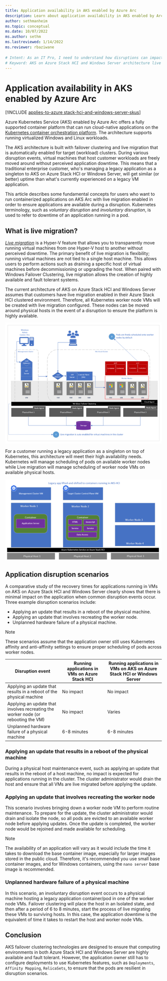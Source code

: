 ```yaml
---
title: Application availability in AKS enabled by Azure Arc
description: Learn about application availability in AKS enabled by Arc
author: sethmanheim
ms.topic: conceptual
ms.date: 10/07/2022    
ms.author: sethm 
ms.lastreviewed: 1/14/2022
ms.reviewer: rbaziwane

# Intent: As an IT Pro, I need to understand how disruptions can impact the availability of applications on my AKS deployments on Azure Stack HCI and Windows Server.
# Keyword: AKS on Azure Stack HCI and Windows Server architecture live migration disruption Kubernetes container orchestration
---
```


# Application availability in AKS enabled by Azure Arc

[!INCLUDE [applies-to-azure stack-hci-and-windows-server-skus](includes/aks-hci-applies-to-skus/aks-hybrid-applies-to-azure-stack-hci-windows-server-sku.md)]

Azure Kubernetes Service (AKS) enabled by Azure Arc offers a fully supported container platform that can run cloud-native applications on the [Kubernetes container orchestration platform](https://kubernetes.io/). The architecture supports running virtualized Windows and Linux workloads.

The AKS architecture is built with failover clustering and live migration that is automatically enabled for target (workload) clusters. During various disruption events, virtual machines that host customer workloads are freely moved around without perceived application downtime. This means that a traditional enterprise customer, who's managing a legacy application as a singleton to AKS on Azure Stack HCI or Windows Server, will get similar (or better) uptime than what's currently experienced on a legacy VM application. 

This article describes some fundamental concepts for users who want to run containerized applications on AKS Arc with live migration enabled in order to ensure applications are available during a disruption. Kubernetes terminology, such as *voluntary disruption* and *involuntary disruption*, is used to refer to downtime of an application running in a pod. 

## What is live migration?

[*Live migration*](/windows-server/virtualization/hyper-v/manage/live-migration-overview) is a Hyper-V feature that allows you to transparently move running virtual machines from one Hyper-V host to another without perceived downtime. The primary benefit of live migration is flexibility; running virtual machines are not tied to a single host machine. This allows users to perform actions such as draining a specific host of virtual machines before decommissioning or upgrading the host. When paired with Windows Failover Clustering, live migration allows the creation of highly available and fault tolerant systems.

The current architecture of AKS on Azure Stack HCI and Windows Server assumes that customers have live migration enabled in their Azure Stack HCI clustered environment. Therefore, all Kubernetes worker node VMs will be created with live migration configured. These nodes can be moved around physical hosts in the event of a disruption to ensure the platform is highly available. 

![Diagram showing AKS on Azure Stack HCI and Windows Server with Failover Clustering enabled](./media/cluster-architecture.png)

For a customer running a legacy application as a singleton on top of Kubernetes, this architecture will meet their high availability needs. Kubernetes will manage scheduling of pods on available worker nodes while Live migration will manage scheduling of worker node VMs on available physical hosts.

![Diagram showing an example legacy application running as a singleton](./media/singleton.png)

## Application disruption scenarios

A comparative study of the recovery times for applications running in VMs on AKS on Azure Stack HCI and Windows Server clearly shows that there is minimal impact on the application when common disruption events occur. Three example disruption scenarios include:

- Applying an update that results in a reboot of the physical machine. 
- Applying an update that involves recreating the worker node. 
- Unplanned hardware failure of a physical machine. 

> [!NOTE]
> These scenarios assume that the application owner still uses Kubernetes affinity and anti-affinity settings to ensure proper scheduling of pods across worker nodes.

| **Disruption event**  | **Running applications in VMs on Azure Stack HCI** |       **Running applications in VMs on AKS on Azure Stack HCI or Windows Server**            |
| ------------------------------------------------------------ | ---------------------------- | ----------------- |
| Applying an update that results in a reboot of the physical machine | No  impact                   | No  impact        |
| Applying an update that involves recreating the worker node (or rebooting the VM) | No impact                    | Varies            |
| Unplanned  hardware failure of a physical machine            | 6-8  minutes                 | 6-8 minutes    |

### Applying an update that results in a reboot of the physical machine

During a physical host maintenance event, such as applying an update that results in the reboot of a host machine, no impact is expected for applications running in the cluster. The cluster administrator would drain the host and ensure that all VMs are live migrated before applying the update. 

### Applying an update that involves recreating the worker node

This scenario involves bringing down a worker node VM to perform routine maintenance. To prepare for the update, the cluster administrator would drain and isolate the node, so all pods are evicted to an available worker node before applying updates. Once the update is completed, the worker node would be rejoined and made available for scheduling. 

> [!NOTE]
> The availability of an application will vary as it would include the time it takes to download the base container image, especially for larger images stored in the public cloud. Therefore, it's recommended you use small base container images, and for Windows containers, using the `nano server` base image is recommended.

### Unplanned hardware failure of a physical machine

In this scenario, an involuntary disruption event occurs to a physical machine hosting a legacy application container/pod in one of the worker node VMs. Failover clustering will place the host in an Isolated state, and then after a period of 6 to 8 minutes, start the process of live migrating these VMs to surviving hosts. In this case, the application downtime is the equivalent of time it takes to restart the host and worker node VMs.

## Conclusion

AKS failover clustering technologies are designed to ensure that computing environments in both Azure Stack HCI and Windows Server are highly available and fault tolerant. However, the application owner still has to configure deployments to use Kubernetes features, such as `Deployments`, `Affinity Mapping`, `RelicaSets`, to ensure that the pods are resilient in disruption scenarios.
